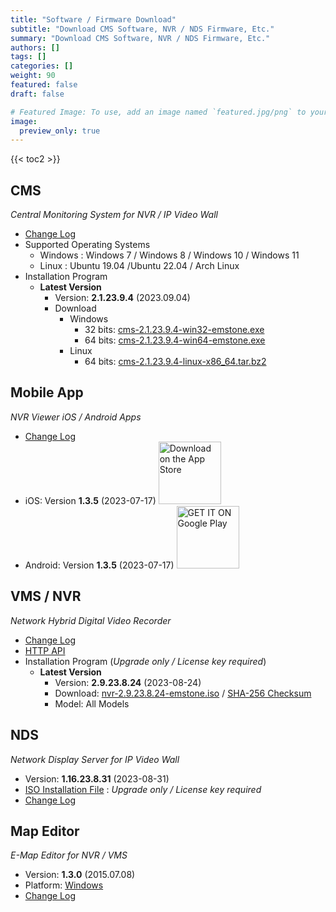 ```yaml
---
title: "Software / Firmware Download"
subtitle: "Download CMS Software, NVR / NDS Firmware, Etc."
summary: "Download CMS Software, NVR / NDS Firmware, Etc."
authors: []
tags: []
categories: []
weight: 90
featured: false
draft: false

# Featured Image: To use, add an image named `featured.jpg/png` to your page's folder.
image:
  preview_only: true
---
```


{{< toc2 >}}

## CMS

*Central Monitoring System for NVR / IP Video Wall*

- [Change Log](/docs/cms/changelog/cms21.html)
- Supported Operating Systems
  - Windows : Windows 7 / Windows 8 / Windows 10 / Windows 11
  - Linux : Ubuntu 19.04 /Ubuntu 22.04 / Arch Linux
- Installation Program
  - **Latest Version**
    - Version: **2.1.23.9.4** (2023.09.04)
    - Download
      - Windows
        - 32 bits: [cms-2.1.23.9.4-win32-emstone.exe](https://www.emstone.com/data/cms/cms-2.1.23.9.4-win32-emstone.exe)
        - 64 bits: [cms-2.1.23.9.4-win64-emstone.exe](https://www.emstone.com/data/cms/cms-2.1.23.9.4-win64-emstone.exe)
      - Linux
        - 64 bits: [cms-2.1.23.9.4-linux-x86_64.tar.bz2](https://www.emstone.com/data/cms/cms-2.1.23.9.4-linux-x86_64.tar.bz2)

## Mobile App

*NVR Viewer iOS / Android Apps*

- [Change Log](/docs/nvr-viewer/ChangeLog.html)
- iOS: Version **1.3.5** (2023-07-17)
  <a href="https://apps.apple.com/kr/app/linux-nvr-mobile-viewer/id561848768" target="_blank"><img width="100px" src="/img/app-store-badge.png" alt="Download on the App Store" class="d-inline-block py-0 my-2"></a>
- Android: Version **1.3.5** (2023-07-17)
  <a href="https://play.google.com/store/apps/details?id=com.emstone.moview" target="_blank"><img width="100px" src="/img/google-play-badge.png" alt="GET IT ON Google Play" class="d-inline-block py-0 my-2"></a>

## VMS / NVR

*Network Hybrid Digital Video Recorder*

- [Change Log](/docs/dvr/changelog/nvr29.html)
- [HTTP API](/docs/dvr/http/)
- Installation Program (*Upgrade only / License key required*)
  - **Latest Version**
    - Version: **2.9.23.8.24** (2023-08-24)
    - Download: [nvr-2.9.23.8.24-emstone.iso](https://www.emstone.com/data/dvr/nvr-2.9.23.8.24-emstone.iso)
                / [SHA-256 Checksum](https://www.emstone.com/data/dvr/nvr-2.9.23.8.24-emstone.iso-sha256.txt)
    - Model: All Models

## NDS

*Network Display Server for IP Video Wall*

- Version: **1.16.23.8.31** (2023-08-31)
- [ISO Installation File](https://www.emstone.com/data/nds/nds-1.16.23.8.31.iso)
   : *Upgrade only / License key required*
- [Change Log](/docs/nds/ChangeLog.html)

## Map Editor

*E-Map Editor for NVR / VMS*

- Version: **1.3.0** (2015.07.08)
- Platform: [Windows](https://www.emstone.com/data/vms/mapedit/vms-mapedit-1.3.0-win-ia32-20150708.zip)
- [Change Log](https://www.emstone.com/data/https://github.com/nvrsw/mapedit/blob/master/ChangeLog.md)

